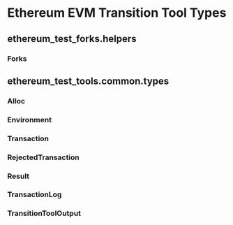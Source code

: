 
# Ethereum EVM Transition Tool Types

## ethereum_test_forks.helpers

### Forks

## ethereum_test_tools.common.types

### Alloc

### Environment

### Transaction

### RejectedTransaction

### Result

### TransactionLog

### TransitionToolOutput
